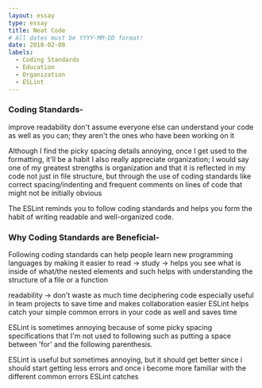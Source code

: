 ```yaml
---
layout: essay
type: essay
title: Neat Code
# All dates must be YYYY-MM-DD format!
date: 2018-02-08
labels:
  - Coding Standards
  - Education
  - Organization
  - ESLint
---
```


### Coding Standards-
improve readability
don't assume everyone else can understand your code as well as you can; they aren't the ones who have been working on it

Although I find the picky spacing details annoying, once I get used to the formatting, it'll be a habit
I also really appreciate organization; I would say one of my greatest strengths is organization and that it is reflected in my code not just in file structure, but through the use of coding standards like correct spacing/indenting and frequent comments on lines of code that might not be initially obvious

The ESLint reminds you to follow coding standards and helps you form the habit of writing readable and well-organized code. 
### Why Coding Standards are Beneficial-
Following coding standards can help people learn new programming languages by making it easier to read -> study -> helps you see what is inside of what/the nested elements and such
helps with understanding the structure of a file or a function

readability -> don't waste as much time deciphering code
especially useful in team projects to save time and makes collaboration easier
ESLint helps catch your simple common errors in your code as well and saves time

ESLint is sometimes annoying because of some picky spacing specifications that I'm not used to following such as putting a space between 'for' and the following parenthesis.  

ESLint is useful but sometimes annoying, but it should get better since i should start getting less errors and once i become more familiar with the different common errors ESLint catches
